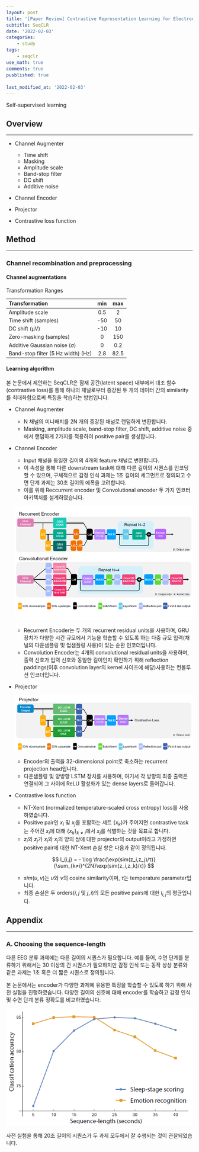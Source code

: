 ```yaml
---
layout: post
title: '[Paper Review] Contrastive Representation Learning for Electroencephalogram Classication'
subtitle: SeqCLR
date: '2022-02-03'
categories:
    - study
tags:
    - seqclr
use_math: true
comments: true
pusblished: true

last_modified_at: '2022-02-03'
---
```


Self-supervised learning

## Overview

***

* Channel Augmenter
    - Time shift
    - Masking
    - Amplitude scale
    - Band-stop filter
    - DC shift
    - Additive noise
    
* Channel Encoder
* Projector
* Contrastive loss function

## Method

***

### Channel recombination and preprocessing

#### Channel augmentations


Transformation Ranges

| Transformation                    | min | max |
|:----------------------------------|:---:|:---:|
| Amplitude scale                   | 0.5 |  2  |
| Time shift (samples)              | -50 | 50  |
| DC shift (µV)                     | -10 | 10  |
| Zero-masking (samples)            |  0  | 150 |
| Additive Gaussian noise (σ)       |  0  | 0.2 |
| Band-stop filter (5 Hz width) (Hz)| 2.8 |82.5 |

#### Learning algorithm

본 논문에서 제안하는 SeqCLR은 잠재 공간(latent space) 내부에서 대조 함수(contrastive loss)를 통해 하나의 채널로부터 증강된 두 개의 데이터 간의 similarity를 최대화함으로써 특징을 학습하는 방법입니다.

* Channel Augmenter
    - N 채널의 미니배치를 2N 개의 증강된 채널로 랜덤하게 변환합니다.
    - Masking, amplitude scale, band-stop filter, DC shift, additive noise 중에서 랜덤하게 2가지를 적용하여 positive pair를 생성합니다.
    
* Channel Encoder
    - Input 채널을 동일한 길이의 4개의 feature 채널로 변환합니다.
    - 이 속성을 통해 다른 downstream task에 대해 다른 길이의 시퀀스를 인코딩 할 수 있으며, 구체적으로 감정 인식 과제는 1초 길이의 세그먼트로 정의되고 수면 단계 과제는 30초 길이의 에폭을 고려합니다.
    - 이를 위해 Reccurrent encoder 및 Convolutional encoder 두 가지 인코터 아키텍처를 설계하였습니다.

    <p align='center'>
    <img src='https://github.com/HayoonSong/Images-for-Github-Pages/blob/main/study/paper_review/2022-02-03-SeqCLR/ChannelEncoder.png?raw=true', alt='Channel encoder'>
    </p>
    
    - Recurrent Encoder는 두 개의 recurrent residual units을 사용하며, GRU 장치가 다양한 시간 규모에서 기능을 학습할 수 있도록 하는 다중 규모 입력(채널의 다운샘플링 및 업샘플링 사용)이 있는 순환 인코더입니다.
    - Convolution Encoder는 4개의 convolutional residual units을 사용하며, 출력 신호가 입력 신호와 동일한 길이인지 확인하기 위해 reflection paddings(이후 convolution layer의 kernel 사이즈에 해당)사용하는 컨볼루션 인코더입니다.   

* Projector

    <p align='center'>
    <img src='https://github.com/HayoonSong/Images-for-Github-Pages/blob/main/study/paper_review/2022-02-03-SeqCLR/Projector.png?raw=true', alt='Projector'>
    </p>

    - Encoder의 출력을 32-dimensional point로 축소하는 recurrent projection head입니다.
    - 다운샘플링 및 양방향 LSTM 장치를 사용하며, 여기서 각 방향의 최종 출력은 연결되어 그 사이에 ReLU 활성화가 있는 dense layers로 들어갑니다. 

* Contrastive loss function
    - NT-Xent (normalized temperature-scaled cross entropy) loss를 사용하였습니다.
    - Positive pair인 $x_i$ 및 $x_j$를 포함하는 세트 {$x_k$}가 주어지면 contrastive task는 주어진 $x_i$에 대해 {$x_k$}$_{k≠i}$에서 $x_j$를 식별하는 것을 목표로 합니다.
    - $z_i$와 $z_j$가 $x_i$와 $x_j$의 양의 쌍에 대한 projector의 output이라고 가정하면 positive pair에 대한 NT-Xent 손실 항은 다음과 같이 정의됩니다.
    
    $$
    l_{i,j} = - \log \frac{\exp(sim(z_i,z_j)/τ)}{\sum_{k≠i}^{2N}\exp(sim(z_i,z_k)/τ)}
    $$

    - $sim(υ, ν)$는 $υ$와 $ν$의 cosine similarity이며, $τ$는 temperature parameter입니다.
    - 최종 손실은 두 orders($i,j$ 및 $j,i$)의 모든 positive pairs에 대한 $l_{i,j}$의 평균입니다.

## Appendix

***

### A. Choosing the sequence-length

다른 EEG 분류 과제에는 다른 길이의 시퀀스가 필요합니다.
예를 들어, 수면 단계를 분류하기 위해서는 30 이상의 긴 시퀀스가 필요하지만
감정 인식 또는 동작 상상 분류와 같은 과제는 1초 혹은 더 짧은 시퀀스로 정의됩니다.

본 논문에서는 encoder가 다양한 과제에 유용한 특징을 학습할 수 있도록 하기 위해 사전 실험을 진행하였습니다. 다양한 길이의 신호에 대해 encoder를 학습하고 감정 인식 및 수면 단계 분류 정확도를 비교하였습니다.

<p align='center'>
<img src='https://github.com/HayoonSong/Images-for-Github-Pages/blob/main/study/paper_review/2022-02-03-SeqCLR/appendixA.PNG?raw=true', alt='Sequence-length'>
</p>


사전 실험을 통해 20초 길이의 시퀀스가 두 과제 모두에서 잘 수행되는 것이 관찰되었습니다. 